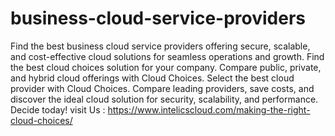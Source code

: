 # business-cloud-service-providers
Find the best business cloud service providers offering secure, scalable, and cost-effective cloud solutions for seamless operations and growth. 
Find the best cloud choices solution for your company. Compare public, private, and hybrid cloud offerings with Cloud Choices. Select the best cloud provider with Cloud Choices. Compare leading providers, save costs, and discover the ideal cloud solution for security, scalability, and performance. Decide today! 
visit Us :  https://www.intelicscloud.com/making-the-right-cloud-choices/
